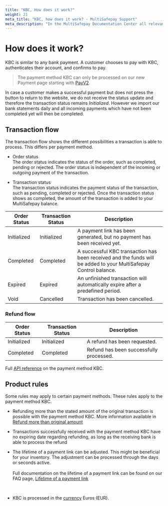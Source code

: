 ```yaml
---
title: "KBC, How does it work?"
weight: 21
meta_title: "KBC, how does it work? - MultiSafepay Support"
meta_description: "In the MultiSafepay Documentation Center all relevant information regarding our Plugins and API. As well as Support pages for Payment Method, Tools and General Questions. You can also find the contact details of our Support Team and Integration Team."
---
```

# How does it work?

KBC is similar to any bank payment.
A customer chooses to pay with KBC, authenticates their account, and confirms to pay.

> The payment method KBC can only be processed on our new Payment page starting with [PayV2](/tools/payment-pages/what-is-payv2/).

In case a customer makes a successful payment but does not press the button to return to the website, we do not receive the status update and therefore the transaction status remains _Initialized_.
However we import our bank statements daily and all incoming payments which have not been completed yet will then be completed.

## Transaction flow
The transaction flow shows the different possibilities a transaction is able to process. This differs per payment method.

* Order status      
The order status indicates the status of the order, such as completed, pending or rejected. 
The order status is independent of the incoming or outgoing payment of the transaction.     

* Transaction status      
The transaction status indicates the payment status of the transaction, such as pending, completed or rejected. 
Once the transaction status shows as completed, the amount of the transaction is added to your MultiSafepay balance.

| Order Status                      | Transaction Status      | Description |
|--------------------------------|-----------|-----------------------------------------------------------------------------------------|
| Initialized | Initialized | A payment link has been generated, but no payment has been received yet.  | 
| Completed   | Completed   | A successful KBC transaction has been received and the funds will be added to your MultiSafepay Control balance.   | 
| Expired     | Expired     | An unfinished transaction will automatically expire after a predefined period.  | 
| Void        | Cancelled    | Transaction has been cancelled.   | 


### Refund flow 

| Order Status                      | Transaction Status      | Description |
|--------------------------------|-----------|-----------------------------------------------------------------------------------------|
| Initialized    | Initialized | A refund has been requested. | 
| Completed      | Completed   | Refund has been successfully processed.  | 

Full [API reference](/api/#kbc) on the payment method KBC.

## Product rules
Some rules may apply to certain payment methods. These rules apply to the payment method KBC.

* Refunding more than the stated amount of the original transaction is possible with the payment method KBC. More information available in [Refund more than original amount](/faq/finance/refund-more-than-original-amount/)

* Transactions successfully received with the payment method KBC have no expiring date regarding refunding, as long as the receiving bank is able to process the refund

* The lifetime of a payment link can be adjusted. This might be beneficial for your inventory. The adjustment can be processed through the days or seconds active.<br>       
Full documentation on the lifetime of a payment link can be found on our FAQ page, [Lifetime of a payment link](/faq/api/lifetime-of-a-payment-link/)
<br>

* KBC is processed in the [currency](/faq/general/which-currencies-are-supported-by-multisafepay/) Euros (EUR).
